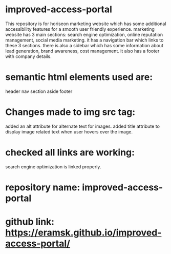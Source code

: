 # improved-access-portal

This repository is for horiseon marketing website which has some additional accessibility features for a smooth user friendly experience.
marketing website has 3 main sections:
search engine optimization, online reputation management, social media marketing.
it has a navigation bar which links to these 3 sections.
there is also a sidebar which has some information about lead generation, brand awareness, cost management.
it also has a footer with company details.

# semantic html elements used are:
header
nav
section
aside 
footer 

# Changes made to img src tag:
added an alt attribute for alternate text for images. 
added title attribute to display image related text when user hovers over the image.

# checked all links are working:
search engine optimization is linked properly.

# repository name: improved-access-portal
# github link: https://eramsk.github.io/improved-access-portal/